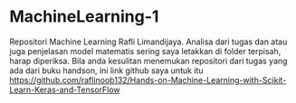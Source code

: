 # MachineLearning-1
Repositori Machine Learning Rafli Limandijaya. Analisa dari tugas dan atau juga penjelasan model matematis sering saya letakkan di folder terpisah, harap diperiksa. Bila anda kesulitan menemukan repositori dari tugas yang ada dari buku handson, ini link github saya untuk itu https://github.com/raflinoob132/Hands-on-Machine-Learning-with-Scikit-Learn-Keras-and-TensorFlow
